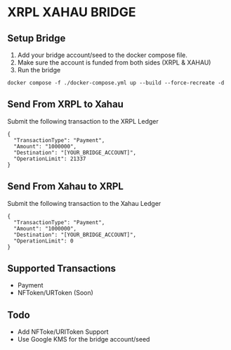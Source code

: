 # XRPL XAHAU BRIDGE

## Setup Bridge

1. Add your bridge account/seed to the docker compose file.
2. Make sure the account is funded from both sides (XRPL & XAHAU)
2. Run the bridge

`docker compose -f ./docker-compose.yml up --build --force-recreate -d`

## Send From XRPL to Xahau

Submit the following transaction to the XRPL Ledger

```
{
  "TransactionType": "Payment",
  "Amount": "1000000",
  "Destination": "[YOUR_BRIDGE_ACCOUNT]",
  "OperationLimit": 21337
}
```

## Send From Xahau to XRPL

Submit the following transaction to the Xahau Ledger

```
{
  "TransactionType": "Payment",
  "Amount": "1000000",
  "Destination": "[YOUR_BRIDGE_ACCOUNT]",
  "OperationLimit": 0
}
```

## Supported Transactions

- Payment
- NFToken/URToken (Soon)

## Todo

- Add NFToke/URIToken Support
- Use Google KMS for the bridge account/seed
